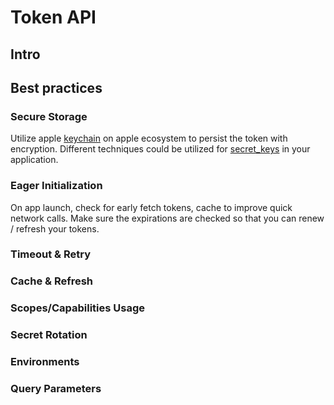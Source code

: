 
# Token API

## Intro


## Best practices

### Secure Storage

Utilize apple [keychain](keychain.md) on apple ecosystem to persist the token with encryption.
Different techniques could be utilized for [secret_keys](secret_keys.md) in your application.


### Eager Initialization

On app launch, check for early fetch tokens, cache to improve quick network calls.
Make sure the expirations are checked so that you can renew / refresh your tokens.



### Timeout & Retry

### Cache & Refresh

### Scopes/Capabilities Usage

### Secret Rotation

### Environments

### Query Parameters

